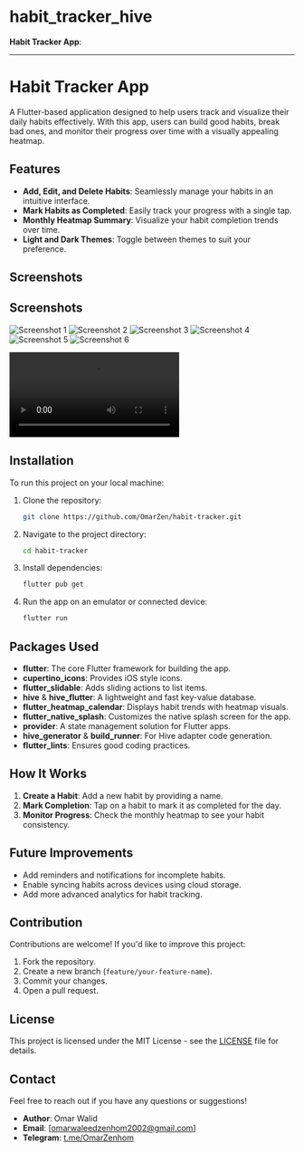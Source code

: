 # habit_tracker_hive

**Habit Tracker App**:

---

# Habit Tracker App

A Flutter-based application designed to help users track and visualize their daily habits
effectively. With this app, users can build good habits, break bad ones, and monitor their progress
over time with a visually appealing heatmap.

## Features

- **Add, Edit, and Delete Habits**: Seamlessly manage your habits in an intuitive interface.
- **Mark Habits as Completed**: Easily track your progress with a single tap.
- **Monthly Heatmap Summary**: Visualize your habit completion trends over time.
- **Light and Dark Themes**: Toggle between themes to suit your preference.

## Screenshots

## Screenshots

![Screenshot 1](screenshots/Screenshot1.png)
![Screenshot 2](screenshots/Screenshot2.png)
![Screenshot 3](screenshots/Screenshot3.png)
![Screenshot 4](screenshots/Screenshot4.png)
![Screenshot 5](screenshots/Screenshot5.png)
![Screenshot 6](screenshots/Screenshot6.png)

![Demo Video](demo.mp4)

## Installation

To run this project on your local machine:

1. Clone the repository:
   ```bash  
   git clone https://github.com/OmarZen/habit-tracker.git  
   ```  

2. Navigate to the project directory:
   ```bash  
   cd habit-tracker  
   ```  

3. Install dependencies:
   ```bash  
   flutter pub get  
   ```  

4. Run the app on an emulator or connected device:
   ```bash  
   flutter run  
   ```  

## Packages Used

- **flutter**: The core Flutter framework for building the app.
- **cupertino_icons**: Provides iOS style icons.
- **flutter_slidable**: Adds sliding actions to list items.
- **hive** & **hive_flutter**: A lightweight and fast key-value database.
- **flutter_heatmap_calendar**: Displays habit trends with heatmap visuals.
- **flutter_native_splash**: Customizes the native splash screen for the app.
- **provider**: A state management solution for Flutter apps.
- **hive_generator** & **build_runner**: For Hive adapter code generation.
- **flutter_lints**: Ensures good coding practices.

## How It Works

1. **Create a Habit**: Add a new habit by providing a name.
2. **Mark Completion**: Tap on a habit to mark it as completed for the day.
3. **Monitor Progress**: Check the monthly heatmap to see your habit consistency.

## Future Improvements

- Add reminders and notifications for incomplete habits.
- Enable syncing habits across devices using cloud storage.
- Add more advanced analytics for habit tracking.

## Contribution

Contributions are welcome! If you'd like to improve this project:

1. Fork the repository.
2. Create a new branch (`feature/your-feature-name`).
3. Commit your changes.
4. Open a pull request.

## License

This project is licensed under the MIT License - see the [LICENSE](LICENSE) file for details.

## Contact

Feel free to reach out if you have any questions or suggestions!

- **Author**: Omar Walid
- **Email**: [omarwaleedzenhom2002@gmail.com]
- **Telegram**: [t.me/OmarZenhom](https://t.me/OmarZenhom)
